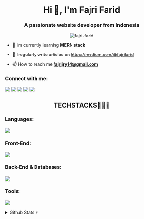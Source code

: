 <h1 align="center">Hi 👋, I'm Fajri Farid</h1>
<h3 align="center">A passionate website developer from Indonesia</h3>

<p align="center"> <img src="https://komarev.com/ghpvc/?username=fajri-farid&label=Profile%20views&color=0e75b6&style=flat" alt="fajri-farid" /> </p>

- 🌱 I’m currently learning **MERN stack**

- 📝 I regularly write articles on https://medium.com/@fajrifarid

- 📫 How to reach me **fajrijry14@gmail.com**

<h3 align="left">Connect with me:</h3>
<p align="left">
  <a href="mailto:fajrijry14@gmail.com"><img src="https://img.shields.io/badge/Email-D14836?style=plastic&logo=gmail&logoColor=white" /></a>
  <a href="https://www.linkedin.com/in/muhfajrifarid"><img src="https://custom-icon-badges.demolab.com/badge/LinkedIn-0A66C2?logo=linkedin-white&logoColor=fff" /></a>
  <a href="https://medium.com/@fajrifarid"><img src="https://img.shields.io/badge/Medium-12100E?style=plastic&logo=medium&logoColor=white" /></a>
  <a href="https://www.youtube.com/@fajri_farid"><img src="https://img.shields.io/badge/YouTube-FF0000?style=plastic&logo=youtube&logoColor=white" /></a>
  <a href="https://www.instagram.com/fajri_farid"><img src="https://img.shields.io/badge/Instagram-FD1D1D?style=plastic&logo=instagram&logoColor=white" /></a>
</p>
<div align="center">
<h2>TECHSTACKS🧑🏻‍💻</h3>
</div>
<h3 align="left">Languages:</h3>
<p align="left" style="margin-top: 20px;">
  <a href="https://skillicons.dev">
    <img src="https://skillicons.dev/icons?i=c,js,python,mysql,kotlin,php" />
  </a> 
</p>

<h3 align="left">Front-End:</h3>
<p align="left" style="margin-top: 20px;">
  <a href="https://skillicons.dev">
    <img src="https://skillicons.dev/icons?i=html,css,js,typescript,react,tailwind,nextjs,wordpress" />
  </a>
</p>

<h3 align="left">Back-End & Databases:</h3>
<p align="left" style="margin-top: 20px;">
  <a href="https://skillicons.dev">
    <img src="https://skillicons.dev/icons?i=nodejs,express,nestjs,laravel,prisma,sequelize,mysql,postgres,firebase,supabase" />
  </a>
</p>

<h3 align="left">Tools:</h3>
<p align="left" style="margin-top: 20px;">
 <a href="https://skillicons.dev">
    <img src="https://skillicons.dev/icons?i=git,github,postman,figma,vscode,ubuntu,androidstudio" />
  </a>
</p>


<details>
  <summary> Github Stats ⚡</summary>

  [![wakatime](https://wakatime.com/badge/user/0f549718-7d83-4e36-b054-19cb2ee2b9de.svg)](https://wakatime.com/@0f549718-7d83-4e36-b054-19cb2ee2b9de)
  
  <a href="#">![Github stats](https://github-readme-stats.vercel.app/api?username=fajri-farid&theme=blueberry&count_private=true&hide_border=true&line_height=20)</a>
  <a href="#">![Top Langs](https://github-readme-stats.vercel.app/api/top-langs/?username=fajri-farid&layout=compact&theme=blueberry&count_private=true&hide_border=true)</a>

  <p align="left" style="margin-top: 40px;">
    <img src="https://github-readme-streak-stats.herokuapp.com/?user=fajri-farid&theme=tokyonight" alt="fajri-farid" />
  </p>

  <a href="https://wakatime.com/@fajrifarid"><img height="150" src="https://github-readme-stats.vercel.app/api/wakatime?username=fajrifarid&layout=compact&theme=react&langs_count=6" /></a>
</details>
